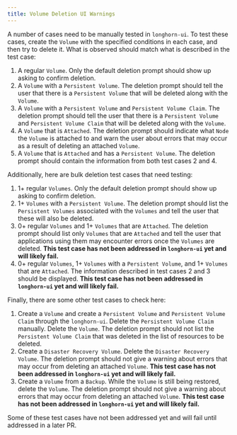 ```yaml
---
title: Volume Deletion UI Warnings
---
```

A number of cases need to be manually tested in `longhorn-ui`. To test these cases, create the `Volume` with the specified conditions in each case, and then try to delete it. What is observed should match what is described in the test case:
1. A regular `Volume`. Only the default deletion prompt should show up asking to confirm deletion.
2. A `Volume` with a `Persistent Volume`. The deletion prompt should tell the user that there is a `Persistent Volume` that will be deleted along with the `Volume`.
3. A `Volume` with a `Persistent Volume` and `Persistent Volume Claim`. The deletion prompt should tell the user that there is a `Persistent Volume` and `Persistent Volume Claim` that will be deleted along with the `Volume`.
4. A `Volume` that is `Attached`. The deletion prompt should indicate what `Node` the `Volume` is attached to and warn the user about errors that may occur as a result of deleting an attached `Volume`.
5. A `Volume` that is `Attached` and has a `Persistent Volume`. The deletion prompt should contain the information from both test cases 2 and 4.

Additionally, here are bulk deletion test cases that need testing:
1. 1+ regular `Volumes`. Only the default deletion prompt should show up asking to confirm deletion.
2. 1+ `Volumes` with a `Persistent Volume`.  The deletion prompt should list the `Persistent Volumes` associated with the `Volumes` and tell the user that these will also be deleted.
3. 0+ regular `Volumes` and 1+ `Volumes` that are `Attached`. The deletion prompt should list only `Volumes` that are `Attached` and tell the user that applications using them may encounter errors once the `Volumes` are deleted. **This test case has not been addressed in `longhorn-ui` yet and will likely fail.**
4. 0+ regular `Volumes`, 1+ `Volumes` with a `Persistent Volume`, and 1+ `Volumes` that are `Attached`. The information described in test cases 2 and 3 should be displayed. **This test case has not been addressed in `longhorn-ui` yet and will likely fail.**

Finally, there are some other test cases to check here:
1. Create a `Volume` and create a `Persistent Volume` and `Persistent Volume Claim` through the `longhorn-ui`. Delete the `Persistent Volume Claim` manually. Delete the `Volume`. The deletion prompt should not list the `Persistent Volume Claim` that was deleted in the list of resources to be deleted.
2. Create a `Disaster Recovery Volume`. Delete the `Disaster Recovery Volume`. The deletion prompt should not give a warning about errors that may occur from deleting an attached `Volume`. **This test case has not been addressed in `longhorn-ui` yet and will likely fail.**
3. Create a `Volume` from a `Backup`. While the `Volume` is still being restored, delete the `Volume`. The deletion prompt should not give a warning about errors that may occur from deleting an attached `Volume`. **This test case has not been addressed in `longhorn-ui` yet and will likely fail.**

Some of these test cases have not been addressed yet and will fail until addressed in a later PR.
